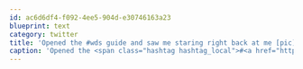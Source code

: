 ```yaml
---
id: ac6d6df4-f092-4ee5-904d-e30746163a23
blueprint: text
category: twitter
title: 'Opened the #wds guide and saw me staring right back at me [pic] — path.com/p/24ghle'
caption: 'Opened the <span class="hashtag hashtag_local">#<a href="http://tweettemp.darylchymko.ca/?tag=wds">wds</a> guide and saw me staring right back at me [pic] — <a href="http://path.com/p/24ghle" title="http://path.com/p/24ghle" class="link link_untco">path.com/p/24ghle</a>'
---
```

